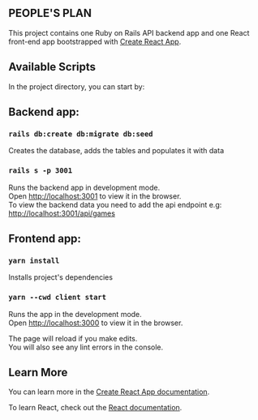 ## PEOPLE'S PLAN

This project contains one Ruby on Rails API backend app and one React front-end app bootstrapped with [Create React App](https://github.com/facebook/create-react-app).

## Available Scripts

In the project directory, you can start by: 

## Backend app: 

### `rails db:create db:migrate db:seed`

Creates the database, adds the tables and populates it with data

### `rails s -p 3001`

Runs the backend app in development mode.<br />
Open [http://localhost:3001](http://localhost:3001) to view it in the browser.<br />
To view the backend data you need to add the api endpoint e.g: [http://localhost:3001/api/games](http://localhost:3001/api/answers) 

## Frontend app:

### `yarn install`

Installs project's dependencies

### `yarn --cwd client start`

Runs the app in the development mode.<br />
Open [http://localhost:3000](http://localhost:3000) to view it in the browser.

The page will reload if you make edits.<br />
You will also see any lint errors in the console.


## Learn More

You can learn more in the [Create React App documentation](https://facebook.github.io/create-react-app/docs/getting-started).

To learn React, check out the [React documentation](https://reactjs.org/).
